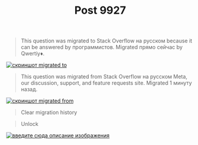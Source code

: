 ﻿---
title: "Post 9927"
se.owner.user_id: 178988
se.owner.display_name: "Qwertiy"
se.owner.link: "https://ru.meta.stackoverflow.com/users/178988/qwertiy"
se.link: "https://ru.meta.stackoverflow.com/q/9927"
se.post_id: 9927
se.post_type: question
se.score: 2
---
<blockquote>
  <p>This question was migrated to Stack Overflow на русском because it can be answered by программистов. Migrated прямо сейчас by Qwertiy♦.</p>
</blockquote>

<p><a href="https://i.stack.imgur.com/CUFa9.png" rel="nofollow noreferrer"><img src="https://i.stack.imgur.com/CUFa9.png" alt="скриншот migrated to"></a></p>

<blockquote>
  <p>This question was migrated from Stack Overflow на русском Meta, our discussion, support, and feature requests site. Migrated 1 минуту назад.</p>
</blockquote>

<p><a href="https://i.stack.imgur.com/A0kyg.png" rel="nofollow noreferrer"><img src="https://i.stack.imgur.com/A0kyg.png" alt="скриншот migrated from"></a></p>

<blockquote>
  <p>Clear migration history</p>
</blockquote>



<blockquote>
  <p>Unlock</p>
</blockquote>

<p><a href="https://i.stack.imgur.com/YpP1p.png" rel="nofollow noreferrer"><img src="https://i.stack.imgur.com/YpP1p.png" alt="введите сюда описание изображения"></a></p>
